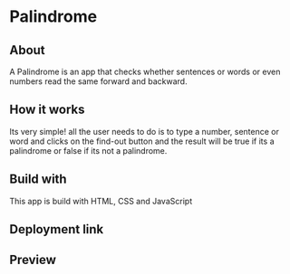 # Palindrome
## About
A Palindrome is an app that checks whether sentences or words or even numbers read the same forward and backward.
## How it works
Its very simple! all the user needs to do is to type a number, sentence or word and clicks on the find-out button and the result will be true if its a palindrome or false if its not a palindrome.
## Build with
 This app is build with HTML, CSS and JavaScript
## Deployment link
## Preview
